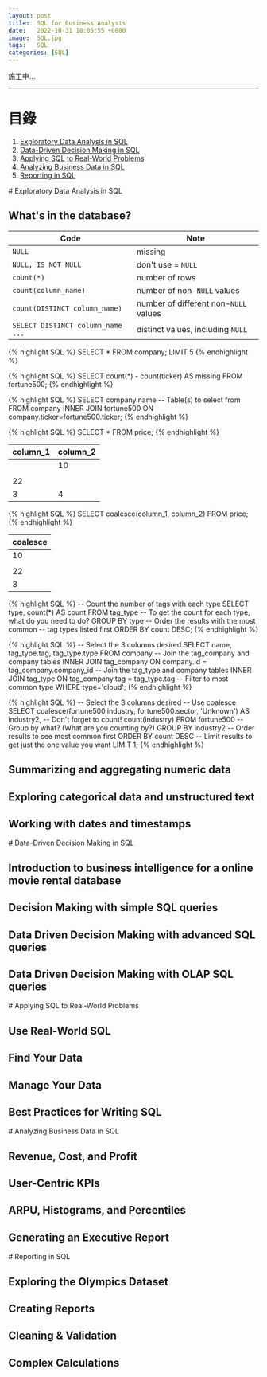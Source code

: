 ```yaml
---
layout: post
title:  SQL for Business Analysts
date:   2022-10-31 18:05:55 +0800
image:  SQL.jpg
tags:   SQL
categories: [SQL]
---
```


施工中...

***

# 目錄

1. [Exploratory Data Analysis in SQL](#1)
2. [Data-Driven Decision Making in SQL](#2)
3. [Applying SQL to Real-World Problems](#3)
4. [Analyzing Business Data in SQL](#4)
5. [Reporting in SQL](#5)

<a name="1"/>
# Exploratory Data Analysis in SQL

## What's in the database?

|Code                             |     Note                             |   
|---------------------------------|--------------------------------------|
|`NULL`                           | missing                              |
|`NULL, IS NOT NULL`              | don't use = `NULL`                   | 
|`count(*)`                       | number of rows                       |
|`count(column_name)`             | number of non-`NULL` values          |
|`count(DISTINCT column_name)`    | number of different non-`NULL` values|   
|`SELECT DISTINCT column_name ...`| distinct values, including `NULL`    | 

{% highlight SQL %}
SELECT *
    FROM company;
LIMIT 5
{% endhighlight %}

{% highlight SQL %}
SELECT count(*) - count(ticker) AS missing
  FROM fortune500;
{% endhighlight %}

{% highlight SQL %}
SELECT company.name 
-- Table(s) to select from
  FROM company 
       INNER JOIN fortune500 
       ON company.ticker=fortune500.ticker;
{% endhighlight %}

{% highlight SQL %}
SELECT *
  FROM price;
{% endhighlight %}

|column_1   |  column_2   |   
|-----------|-------------|
|           | 10          |
|           |             | 
|       22  |             |
|        3  | 4           |

{% highlight SQL %}
SELECT coalesce(column_1, column_2)
  FROM price;
{% endhighlight %}

|coalesce   | 
|-----------|
|       10  |
|           |             
|       22  | 
|        3  | 

{% highlight SQL %}
-- Count the number of tags with each type
SELECT type, count(*) AS count
  FROM tag_type
 -- To get the count for each type, what do you need to do?
 GROUP BY type
 -- Order the results with the most common
 -- tag types listed first
 ORDER BY count DESC;
{% endhighlight %}

{% highlight SQL %}
-- Select the 3 columns desired
SELECT name, tag_type.tag, tag_type.type
  FROM company
  	   -- Join the tag_company and company tables
       INNER JOIN tag_company 
       ON company.id = tag_company.company_id
       -- Join the tag_type and company tables
       INNER JOIN tag_type
       ON tag_company.tag = tag_type.tag
  -- Filter to most common type
  WHERE type='cloud';
{% endhighlight %}

{% highlight SQL %}
-- Select the 3 columns desired
-- Use coalesce
SELECT coalesce(fortune500.industry, fortune500.sector, 'Unknown') AS industry2,
       -- Don't forget to count!
       count(industry) 
  FROM fortune500 
-- Group by what? (What are you counting by?)
 GROUP BY industry2
-- Order results to see most common first
 ORDER BY count DESC
-- Limit results to get just the one value you want
 LIMIT 1;
{% endhighlight %}


## Summarizing and aggregating numeric data
## Exploring categorical data and unstructured text
## Working with dates and timestamps

<a name="2"/>
# Data-Driven Decision Making in SQL

## Introduction to business intelligence for a online movie rental database
## Decision Making with simple SQL queries
## Data Driven Decision Making with advanced SQL queries
## Data Driven Decision Making with OLAP SQL queries

<a name="3"/>
# Applying SQL to Real-World Problems

## Use Real-World SQL
## Find Your Data
## Manage Your Data
## Best Practices for Writing SQL

<a name="4"/>
# Analyzing Business Data in SQL

## Revenue, Cost, and Profit
## User-Centric KPIs
## ARPU, Histograms, and Percentiles
## Generating an Executive Report

<a name="5"/>
# Reporting in SQL

## Exploring the Olympics Dataset
## Creating Reports
## Cleaning & Validation
## Complex Calculations
